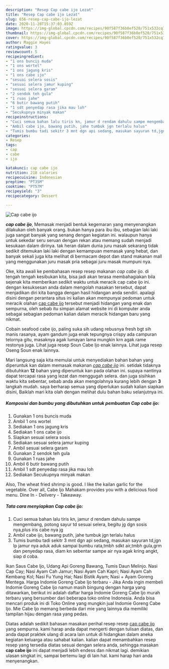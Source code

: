```yaml
---
description: "Resep Cap cabe ijo Lezat"
title: "Resep Cap cabe ijo Lezat"
slug: 656-resep-cap-cabe-ijo-lezat
date: 2020-11-28T15:37:03.859Z
image: https://img-global.cpcdn.com/recipes/90f587f36b0ef520/751x532cq70/cap-cabe-ijo-foto-resep-utama.jpg
thumbnail: https://img-global.cpcdn.com/recipes/90f587f36b0ef520/751x532cq70/cap-cabe-ijo-foto-resep-utama.jpg
cover: https://img-global.cpcdn.com/recipes/90f587f36b0ef520/751x532cq70/cap-cabe-ijo-foto-resep-utama.jpg
author: Maggie Hayes
ratingvalue: 3
reviewcount: 5
recipeingredient:
- "1 ons buncis muda"
- "1 ons wortel"
- "1 ons jagung kris"
- "1 ons cabe ijo"
- "sesuai selera sosis"
- "sesuai selera jamur kuping"
- "sesuai selera garam"
- "2 sendok teh gula"
- "1 ruas jahe"
- "6 butir bawang putih"
- "1 sdt penyedap rasa jika mau loh"
- "Secukupnya minyak makan"
recipeinstructions:
- "Cuci semua bahan lalu tiris kn, jamur d rendam dahulu sampe mengembang, potong sayur td sesuai selera, begitu jg dgn sosis nya,plus iris cabe nya jg"
- "Ambil cabe ijo, bawang putih, jahe tumbuk jgn terlalu halus"
- "Tumis bumbu tadi sekitr 3 mnt dgn api sedang, masukan sayuran td,jgn lp jamur nya aduk aduk sampai bumbu rata,tmbh sdkt air,tmbh gula,grm dan penyedap rasa, diam kn sebentar sampe air nya agak kring angkt, siap d coba."
categories:
- Resep
tags:
- cap
- cabe
- ijo

katakunci: cap cabe ijo 
nutrition: 218 calories
recipecuisine: Indonesian
preptime: "PT35M"
cooktime: "PT57M"
recipeyield: "3"
recipecategory: Dessert

---
```



![Cap cabe ijo](https://img-global.cpcdn.com/recipes/90f587f36b0ef520/751x532cq70/cap-cabe-ijo-foto-resep-utama.jpg)

<b><i>cap cabe ijo</i></b>, Memasak menjadi bentuk kegemaran yang menyenangkan dilakukan oleh banyak orang. bukan hanya para ibu ibu, sebagian laki laki juga sangat banyak yang senang dengan kegiatan ini. walaupun hanya untuk sekedar seru seruan dengan rekan atau memang sudah menjadi kesukaan dalam dirinya. tak heran dalam dunia juru masak sekarang tidak sedikit ditemukan laki laki dengan kemampuan memasak yang hebat, dan banyak sekali juga kita melihat di bermacam depot dan stand makanan mall yang menggunakan juru masak pria sebagai juru masak mumpuni nya.

Oke, kita awali ke pembahasan resep resep makanan <i>cap cabe ijo</i>. di tengah tengah kesibukan kita, bisa jadi akan terasa membahagiakan bila sejenak kita memberikan sedikit waktu untuk meracik cap cabe ijo ini. dengan kesuksesan anda dalam mengolah masakan tersebut, dapat menjadikan diri kita bangga dengan hasil hidangan anda sendiri. apalagi disini dengan perantara situs ini kalian akan mempunyai pedoman untuk meracik olahan <u>cap cabe ijo</u> tersebut menjadi hidangan yang enak dan sempurna, oleh sebab itu simpan alamat website ini di komputer anda sebagai sebagian pedoman kalian dalam meracik hidangan baru yang nikmat.

Cobain seafood cabe ijo, paling suka sih udang rebusnya fresh bgt sih manis rasanya, ayam gandum juga enak tepungnya crispy ada campuran telornya gitu, masaknya agak lumayan lama mungkin krn agak rame restonya juga. Lihat juga resep Soun Cabe Ijo enak lainnya. Lihat juga resep Oseng Soun enak lainnya.


Mari langsung saja kita memulai untuk menyediakan bahan bahan yang diperuntuk kan dalam memasak makanan <u><i>cap cabe ijo</i></u> ini. setidak tidaknya dibutuhkan <b>12</b> bahan yang diperuntuk kan pada olahan ini. supaya nantinya dapat tercapai rasa yang lezat dan menggugah selera. dan juga sisihkan waktu kita sebentar, sebab anda akan mengolahnya kurang lebih dengan <b>3</b> langkah mudah. saya berharap semua yang diperlukan sudah kalian siapkan disini, Baiklah mari kita olah dengan melihat dulu bahan baku selanjutnya ini.

<!--inarticleads1-->

##### Komposisi dan bumbu yang dibutuhkan untuk pembuatan Cap cabe ijo:

1. Gunakan 1 ons buncis muda
1. Ambil 1 ons wortel
1. Sediakan 1 ons jagung kris
1. Sediakan 1 ons cabe ijo
1. Siapkan sesuai selera sosis
1. Sediakan sesuai selera jamur kuping
1. Ambil sesuai selera garam
1. Gunakan 2 sendok teh gula
1. Gunakan 1 ruas jahe
1. Ambil 6 butir bawang putih
1. Ambil 1 sdt penyedap rasa jika mau loh
1. Sediakan Secukupnya minyak makan


Also, The wheat fried shrimp is good. I like the kailan garlic for the vegetable. Over all, Cabe Ijo Mahakam provides you with a delicious food menu. Dine In - Delivery - Takeaway. 

<!--inarticleads2-->

##### Tata cara menyiapkan Cap cabe ijo:

1. Cuci semua bahan lalu tiris kn, jamur d rendam dahulu sampe mengembang, potong sayur td sesuai selera, begitu jg dgn sosis nya,plus iris cabe nya jg
1. Ambil cabe ijo, bawang putih, jahe tumbuk jgn terlalu halus
1. Tumis bumbu tadi sekitr 3 mnt dgn api sedang, masukan sayuran td,jgn lp jamur nya aduk aduk sampai bumbu rata,tmbh sdkt air,tmbh gula,grm dan penyedap rasa, diam kn sebentar sampe air nya agak kring angkt, siap d coba.


Ikan Saus Cabe Ijo, Udang Api Goreng Bawang, Tumis Daun Melinjo. Nasi Cap Cay; Nasi Ayam Cah Jamur; Nasi Ayam Cah Kapri; Nasi Ayam Cah Kembang Kol; Nasi Fu Yung Hai; Nasi Bistik Ayam; Nasi + Ayam Goreng Mentega. Harga Indomie Goreng Cabe Ijo terbaru - Jika Anda ingin membeli Indomie Goreng Cabe Ijo namun masih bingung dengan harga yang ditawarkan, berikut ini adalah daftar harga Indomie Goreng Cabe Ijo murah terbaru yang bersumber dari beberapa toko online Indonesia. Anda bisa mencari produk ini di Toko Online yang mungkin jual Indomie Goreng Cabe Ijo. Mie Cabe Ijo memang berbeda dari mie yang lainnya dia memiliki tampilan hijau dengan rasa yang pedas. 

Diatas adalah sedikit bahasan masakan perihal resep resep <u>cap cabe ijo</u> yang sempurna. kami harap anda dapat mengerti dengan tulisan diatas, dan anda dapat praktek ulang di acara lain untuk di hidangkan dalam aneka kegiatan keluarga atau sahabat kalian. kalian dapat menambahkan resep resep yang tersedia diatas sesuai dengan selera anda, sehingga masakan <b>cap cabe ijo</b> ini dapat menjadi lebih endess dan nikmat lagi. demikian ulasan singkat ini, sampai bertemu lagi di lain hal. kami harap hari anda menyenangkan.
